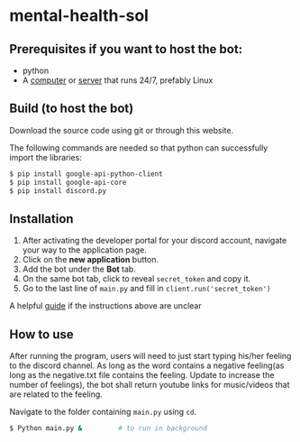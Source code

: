 # mental-health-sol
## Prerequisites if you want to host the bot: 
- python
- A [computer](https://www.aftershockpc.com/) or [server](https://aws.amazon.com/free/) that runs 24/7, prefably Linux

## Build (to host the bot)
Download the source code using git or through this website.

The following commands are needed so that python can successfully import the libraries:
```bash
$ pip install google-api-python-client
$ pip install google-api-core
$ pip install discord.py
```

## Installation
1. After activating the developer portal for your discord account, navigate your way to the application page. 
2. Click on the **new application** button.
3. Add the bot under the **Bot** tab.
4. On the same bot tab, click to reveal `secret_token` and copy it.
5. Go to the last line of `main.py` and fill in `client.run('secret_token')`

A helpful [guide](https://www.howtogeek.com/364225/how-to-make-your-own-discord-bot) if the instructions above are unclear

## How to use
After running the program, users will need to just start typing his/her feeling to the discord channel. As long as the word contains a negative feeling(as long as the negative.txt file contains the feeling. Update to increase the number of feelings), the bot shall return youtube links for music/videos that are related to the feeling.

Navigate to the folder containing `main.py` using `cd`. 
```bash
$ Python main.py &         # to run in background
```
